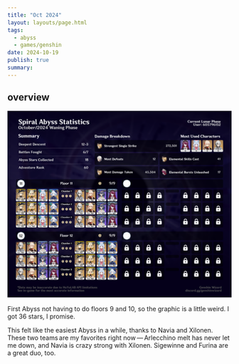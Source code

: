 ```yaml
---
title: "Oct 2024"
layout: layouts/page.html
tags:
  - abyss
  - games/genshin
date: 2024-10-19
publish: true
summary:
---
```

## overview
![Abyss Overview](./photos/10-24_abyss.png)

First Abyss not having to do floors 9 and 10, so the graphic is a little weird. I got 36 stars, I promise.

This felt like the easiest Abyss in a while, thanks to Navia and Xilonen. These two teams are my favorites right now — Arlecchino melt has never let me down, and Navia is crazy strong with Xilonen. Sigewinne and Furina are a great duo, too.